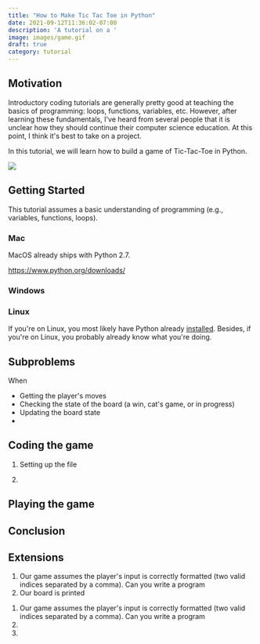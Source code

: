 ```yaml
---
title: "How to Make Tic Tac Toe in Python"
date: 2021-09-12T11:36:02-07:00
description: 'A tutorial on a '
image: images/game.gif
draft: true
category: tutorial
---
```



## Motivation

Introductory coding tutorials are generally pretty good at teaching the basics of programming: loops, functions, variables, etc. However, after learning these fundamentals, I've heard from several people that it is unclear how they should continue their computer science education. At this point, I think it's best to take on a project.

In this tutorial, we will learn how to build a game of Tic-Tac-Toe in Python.

![](/images/game.gif)


## Getting Started

This tutorial assumes a basic understanding of programming (e.g., variables, functions, loops). 

### Mac

MacOS already ships with Python 2.7.

https://www.python.org/downloads/

### Windows



### Linux

If you're on Linux, you most likely have Python already [installed](https://unix.stackexchange.com/questions/24802/on-which-unix-distributions-is-python-installed-as-part-of-the-default-install
). Besides, if you're on Linux, you probably already know what you're doing.


## Subproblems

When 


- Getting the player's moves
- Checking the state of the board (a win, cat's game, or in progress)
- Updating the board state
- 


## Coding the game

1. Setting up the file 


2. 



## Playing the game


## Conclusion



## Extensions



1. Our game assumes the player's input is correctly formatted (two valid indices separated by a comma). Can you write a program 
2. Our board is printed

<ol>
<li> Our game assumes the player's input is correctly formatted (two valid indices separated by a comma). Can you write a program</li>
<li> </li>
<li> </li>

</ol>